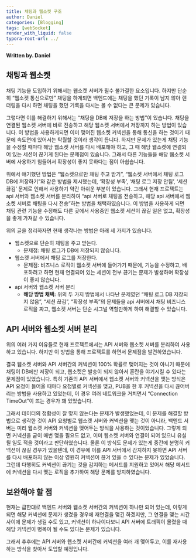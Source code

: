 ```yaml
---
title: 채팅과 웹소켓 구조
author: Daniel
categories: [Blogging]
tags: [webSocket]
render_with_liquid: false
typora-root-url: ../
---
```


**Written by. Daniel**

## 채팅과 웹소켓

채팅 기능을 도입하기 위해서는 웹소켓 서버가 필수 불가결한 요소입니다. 하지만 단순히 “웹소켓 통신으로만” 채팅을 하게되면 백엔드에는 채팅을 했던 기록이 남지 않아 렌더링을 다시 하면 채팅을 했던 기록을 다시는 볼 수 없다는 큰 문제가 있습니다.

그렇다면 이를 해결하기 위해서는 “채팅을 DB에 저장을 하는 방법”이 있습니다. 채팅을 연결된 웹소켓 서버에 바로 전송하고 해당 웹소켓 서버에서 저장까지 하는 방법이 있습니다. 이 방법을 사용하게되면 이미 맺어진 웹소켓 커넥션을 통해 통신을 하는 것이기 때문에 속도면에 있어서는 탁월할 것이라 생각이 듭니다.
하지만 문제가 있는게 채팅 기능을 수정할 때마다 해당 웹소켓 서버를 다시 배포해야 하고, 그 때 해당 웹소켓에 연결되어 있는 세션이 끊기게 된다는 문제점이 있습니다. 그래서 다른 기능들을 해당 웹소켓 서버에 사용하기 힘들어서 확장성이 좋지 못하다는 점이 아쉽습니다.

위에서 얘기했던 방법은 “웹소켓으로만 채팅 주고 받기”, “웹소켓 서버에서 채팅 로그 DB에 저장하기”와 같은 방법을 제시했는데, ‘확장성 부족’, ‘채팅 로그 저장 안됨’, ‘세션 끊김’ 문제로 인해서 사용하기 약간 아쉬운 부분이 있습니다.
그래서 현재 프로젝트는 api 서버와 웹소켓 서버를 분리하여 “api 서버로 채팅을 전송하고, 해당 api 서버에서 웹소켓 서버로 채팅을 다시 전송”하는 방법을 채택하였습니다. 이 방법을 사용하게 되면 채팅 관련 기능을 수정해도 다른 곳에서 사용중인 웹소켓 세션이 끊길 일은 없고, 확장성을 좋게 가져갈 수 있습니다.

위의 글을 정리하자면 현재 생각나는 방법은 아래 세 가지가 있습니다.

- 웹소켓으로 단순히 채팅을 주고 받는다.
    - 문제점: 채팅 로그가 DB에 저장되지 않습니다.
- 웹소켓 서버에서 채팅 로그를 저장한다.
    - 문제점: 비즈니스 로직이 웹소켓 서버에 들어가기 때문에, 기능을 수정하고, 배포하려고 하면 현재 연결되어 있는 세션이 전부 끊기는 문제가 발생하며 확장성이 좋지 않습니다.
- api 서버와 웹소켓 서버 분리
    - **해당 방법 채택:** 위의 두 가지 방법에서 나타난 문제였던 “채팅 로그 DB 저장되지 않음”, “세션 끊김”, “확장성 부족”의 문제들을 api 서버에서 채팅 비즈니스 로직을 짜고, 웹소켓 서버는 단순 시그널 역할만하게 하여 해결할 수 있습니다.

## API 서버와 웹소켓 서버 분리

위의 여러 가지 이유들로 현재 프로젝트에서는 API 서버와 웹소켓 서버를 분리하여 사용하고 있습니다.
하지만 이 방법을 통해 프로젝트를 하면서 문제점을 발견하였습니다.

결국 웹소켓 서버와 API 서버간의 커넥션이 100% 확률로 맺어지는 것이 아니기 때문에 채팅이 DB에만 저장이 되고, 웹소켓은 발송이 되지 않아서 혼란을 야기시킬 수 있다는 문제점이 있었습니다. 특히 기존의 API 서버에서 웹소켓 서버와 커넥션을 맺는 방식은 API 요청이 들어올 때마다 요청별로 커넥션을 맺고, PUB을 한 후 커넥션을 다시 끊어버리는 방법을 사용하고 있었는데, 이 경우 여러 네트워크을 거치면서 “Connection TimeOut”이 뜨는 경우가 꽤 있었습니다.

그래서 데이터의 정합성이 잘 맞지 않는다는 문제가 발생했었는데, 이 문제를 해결할 방법으로 생각한 것이 API 요청별로 웹소켓 서버와 커넥션을 맺는 것이 아니라, 백엔드 서버는 미리 웹소켓 서버와 커넥션을 맺어두는 방식을 사용하는 것이었습니다. 그렇게 되면 커넥션을 굳이 매번 맺을 필요도 없고, 이미 웹소켓 서버와 연결이 되어 있으니 유실될 일도 적을 것이라고 판단하였습니다.
물론 이 방식도 문제가 있는게 중간에 분명히 커넥션이 끊길 경우가 있을텐데, 이 경우에 이를 API 서버에서 감지하지 못하면 API 서버를 다시 배포하지 않는 이상 영원히 커넥션이 끊겨 있을 수 있다는 문제가 있었습니다. 그런데 다행히도 커넥션이 끊기는 것을 감지하는 메서드를 지원하고 있어서 해당 메서드에 커넥션을 다시 맺는 로직을 추가하여 해당 문제를 방지하였습니다.

## 보완해야 할 점

현재는 급한대로 백엔드 서버와 웹소켓 서버간의 커넥션이 하나만 되어 있는데, 이렇게 되면 해당 커넥션에 문제가 생겼을 경우에 재연결을 맺긴 하겠지만, 그 연결을 맺는 시간 사이에 문제가 생길 수도 있고, 커넥션이 하나이다보니 API 서버에 트래픽이 몰렸을 때 해당 커넥션이 병목이 될 수도 있다는 문제가 있습니다.

그래서 추후에는 API 서버와 웹소켓 서버간에 커넥션을 여러 개 맺어두고, 이를 재사용하는 방식을 찾아서 도입할 예정입니다.